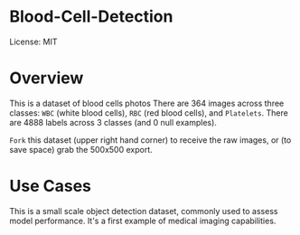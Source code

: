 # Blood-Cell-Detection

License: MIT

# Overview
 
This is a dataset of blood cells photos
There are 364 images across three classes: `WBC` (white blood cells), `RBC` (red blood cells), and `Platelets`. There are 4888 labels across 3 classes (and 0 null examples).



`Fork` this dataset (upper right hand corner) to receive the raw images, or (to save space) grab the 500x500 export.

# Use Cases

This is a small scale object detection dataset, commonly used to assess model performance. It's a first example of medical imaging capabilities.
